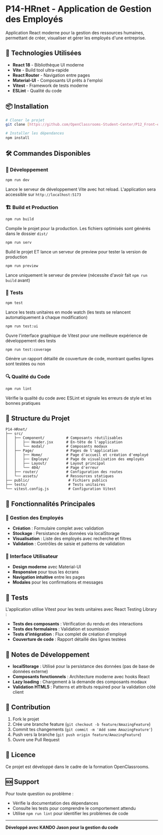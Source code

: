 # P14-HRnet - Application de Gestion des Employés

Application React moderne pour la gestion des ressources humaines, permettant de créer, visualiser et gérer les employés d'une entreprise.

## 🚀 Technologies Utilisées

- **React 18** - Bibliothèque UI moderne
- **Vite** - Build tool ultra-rapide
- **React Router** - Navigation entre pages
- **Material-UI** - Composants UI prêts à l'emploi
- **Vitest** - Framework de tests moderne
- **ESLint** - Qualité du code

## 📦 Installation

```bash
# Cloner le projet
git clone [https://github.com/OpenClassrooms-Student-Center/P12_Front-end.git]

# Installer les dépendances
npm install
```

## 🛠️ Commandes Disponibles

### 🚀 Développement
```bash
npm run dev
```
Lance le serveur de développement Vite avec hot reload. L'application sera accessible sur `http://localhost:5173`

### 🏗️ Build et Production
```bash
npm run build
```
Compile le projet pour la production. Les fichiers optimisés sont générés dans le dossier `dist/`

```bash
npm run serv
```
Build le projet ET lance un serveur de preview pour tester la version de production

```bash
npm run preview
```
Lance uniquement le serveur de preview (nécessite d'avoir fait `npm run build` avant)

### 🧪 Tests
```bash
npm test
```
Lance les tests unitaires en mode watch (les tests se relancent automatiquement à chaque modification)

```bash
npm run test:ui
```
Ouvre l'interface graphique de Vitest pour une meilleure expérience de développement des tests

```bash
npm run test:coverage
```
Génère un rapport détaillé de couverture de code, montrant quelles lignes sont testées ou non

### 🔍 Qualité du Code
```bash
npm run lint
```
Vérifie la qualité du code avec ESLint et signale les erreurs de style et les bonnes pratiques

## 📁 Structure du Projet

```
P14-HRnet/
├── src/
│   ├── Component/          # Composants réutilisables
│   │   ├── Header.jsx      # En-tête de l'application
│   │   └── modal/          # Composants modaux
│   ├── Page/               # Pages de l'application
│   │   ├── Home/           # Page d'accueil et création d'employé
│   │   ├── Employe/        # Page de visualisation des employés
│   │   ├── Layout/         # Layout principal
│   │   └── 404/            # Page d'erreur
│   ├── router/             # Configuration des routes
│   └── assets/             # Ressources statiques
├── public/                  # Fichiers publics
├── tests/                   # Tests unitaires
└── vitest.config.js         # Configuration Vitest
```

## 🎯 Fonctionnalités Principales

### 🎫 Gestion des Employés
- **Création** : Formulaire complet avec validation
- **Stockage** : Persistance des données via localStorage
- **Visualisation** : Liste des employés avec recherche et filtres
- **Validation** : Contrôles de saisie et patterns de validation

### 🎨 Interface Utilisateur
- **Design moderne** avec Material-UI
- **Responsive** pour tous les écrans
- **Navigation intuitive** entre les pages
- **Modales** pour les confirmations et messages

## 🧪 Tests

L'application utilise Vitest pour les tests unitaires avec React Testing Library :

- **Tests des composants** : Vérification du rendu et des interactions
- **Tests des formulaires** : Validation et soumission
- **Tests d'intégration** : Flux complet de création d'employé
- **Couverture de code** : Rapport détaillé des lignes testées

## 📝 Notes de Développement

- **localStorage** : Utilisé pour la persistance des données (pas de base de données externe)
- **Composants fonctionnels** : Architecture moderne avec hooks React
- **Lazy loading** : Chargement à la demande des composants modaux
- **Validation HTML5** : Patterns et attributs required pour la validation côté client

## 🤝 Contribution

1. Fork le projet
2. Crée une branche feature (`git checkout -b feature/AmazingFeature`)
3. Commit tes changements (`git commit -m 'Add some AmazingFeature'`)
4. Push vers la branche (`git push origin feature/AmazingFeature`)
5. Ouvre une Pull Request

## 📝 Licence

Ce projet est développé dans le cadre de la formation OpenClassrooms.

## 🆘 Support

Pour toute question ou problème :
- Vérifie la documentation des dépendances
- Consulte les tests pour comprendre le comportement attendu
- Utilise `npm run lint` pour identifier les problèmes de code

---

**Développé avec KANDO Jason pour la gestion du code**
